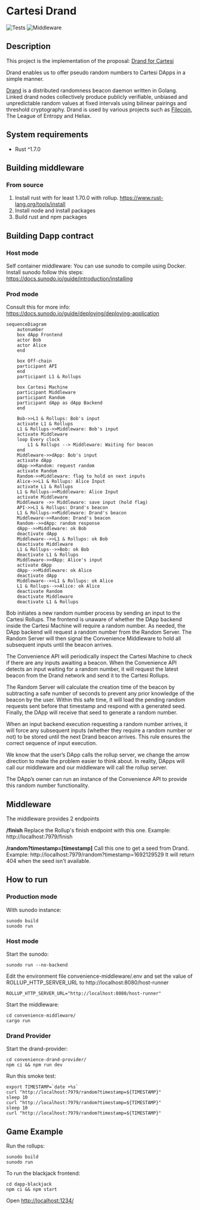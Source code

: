 # Cartesi Drand

![Tests](https://github.com/Calindra/cartesi-drand/actions/workflows/drand-provider.yml/badge.svg)
![Middleware](https://github.com/Calindra/cartesi-drand/actions/workflows/rust.yml/badge.svg)

## Description

This project is the implementation of the proposal: [Drand for Cartesi](https://governance.cartesi.io/t/tooling-drand-for-cartesi/127/13)

Drand enables us to offer pseudo random numbers to Cartesi DApps in a simple manner.

[Drand](https://drand.love/) is a distributed randomness beacon daemon written in Golang. Linked drand nodes collectively produce publicly verifiable, unbiased and unpredictable random values at fixed intervals using bilinear pairings and threshold cryptography. Drand is used by various projects such as [Filecoin](https://filecoin.io/), The League of Entropy and Heliax.

## System requirements
- Rust ^1.7.0


## Building middleware
### From source
1. Install rust with for least 1.70.0 with rollup. https://www.rust-lang.org/tools/install
2. Install node and install packages
3. Build rust and npm packages

## Building Dapp contract
### Host mode
Self container middleware:
You can use sunodo to compile using Docker.
Install sunodo follow this steps: https://docs.sunodo.io/guide/introduction/installing

### Prod mode
Consult this for more info:
https://docs.sunodo.io/guide/deploying/deploying-application

```mermaid
sequenceDiagram
    autonumber
    box dApp Frontend
    actor Bob
    actor Alice
    end

    box Off-chain
    participant API
    end
    participant L1 & Rollups

    box Cartesi Machine
    participant Middleware
    participant Random
    participant dApp as dApp Backend
    end

    Bob->>L1 & Rollups: Bob's input
    activate L1 & Rollups
    L1 & Rollups->>Middleware: Bob's input
    activate Middleware
    loop Every clock
        L1 & Rollups --> Middleware: Waiting for beacon
    end
    Middleware->>dApp: Bob's input
    activate dApp
    dApp->>Random: request random
    activate Random
    Random->>Middleware: flag to hold on next inputs
    Alice->>L1 & Rollups: Alice Input
    activate L1 & Rollups
    L1 & Rollups->>Middleware: Alice Input
    activate Middleware
    Middleware ->> Middleware: save input (hold flag)
    API->>L1 & Rollups: Drand's beacon
    L1 & Rollups->>Middleware: Drand's beacon
    Middleware->>Random: Drand's beacon
    Random-->>dApp: random response
    dApp-->>Middleware: ok Bob
    deactivate dApp
    Middleware-->>L1 & Rollups: ok Bob
    deactivate Middleware
    L1 & Rollups-->>Bob: ok Bob
    deactivate L1 & Rollups
    Middleware->>dApp: Alice's input
    activate dApp
    dApp-->>Middleware: ok Alice
    deactivate dApp
    Middleware-->>L1 & Rollups: ok Alice
    L1 & Rollups-->>Alice: ok Alice
    deactivate Random
    deactivate Middleware
    deactivate L1 & Rollups
```

Bob initiates a new random number process by sending an input to the Cartesi Rollups. The frontend is unaware of whether the DApp backend inside the Cartesi Machine will require a random number. As needed, the DApp backend will request a random number from the Random Server. The Random Server will then signal the Convenience Middleware to hold all subsequent inputs until the beacon arrives.

The Convenience API will periodically inspect the Cartesi Machine to check if there are any inputs awaiting a beacon. When the Convenience API detects an input waiting for a random number, it will request the latest beacon from the Drand network and send it to the Cartesi Rollups.

The Random Server will calculate the creation time of the beacon by subtracting a safe number of seconds to prevent any prior knowledge of the beacon by the user. Within this safe time, it will load the pending random requests sent before that timestamp and respond with a generated seed. Finally, the DApp will receive that seed to generate a random number.

When an input backend execution requesting a random number arrives, it will force any subsequent inputs (whether they require a random number or not) to be stored until the next Drand beacon arrives. This rule ensures the correct sequence of input execution.

We know that the user’s DApp calls the rollup server, we change the arrow direction to make the problem easier to think about. In reality, DApps will call our middleware and our middleware will call the rollup server.

The DApp’s owner can run an instance of the Convenience API to provide this random number functionality.

## Middleware

The middleware provides 2 endpoints

**/finish**
Replace the Rollup's finish endpoint with this one. Example: http://localhost:7979/finish

**/random?timestamp=[timestamp]**
Call this one to get a seed from Drand. Example: http://localhost:7979/random?timestamp=1692129529
It will return 404 when the seed isn't available.


## How to run

### Production mode
With sunodo instance:
```shell
sunodo build
sunodo run
```

### Host mode

Start the sunodo:
```shell
sunodo run --no-backend
```

Edit the environment file convenience-middleware/.env and set the value of ROLLUP_HTTP_SERVER_URL to http://localhost:8080/host-runner
```
ROLLUP_HTTP_SERVER_URL="http://localhost:8080/host-runner"
```

Start the middleware:
```shell
cd convenience-middleware/
cargo run
```

### Drand Provider

Start the drand-provider:
```shell
cd convenience-drand-provider/
npm ci && npm run dev
```

Run this smoke test:
```shell
export TIMESTAMP=`date +%s`
curl "http://localhost:7979/random?timestamp=${TIMESTAMP}"
sleep 10
curl "http://localhost:7979/random?timestamp=${TIMESTAMP}"
sleep 10
curl "http://localhost:7979/random?timestamp=${TIMESTAMP}"
```

## Game Example

Run the rollups:
```
sunodo build
sunodo run
```

To run the blackjack frontend:
```shell
cd dapp-blackjack
npm ci && npm start
```

Open [http://localhost:1234/](http://localhost:1234/)